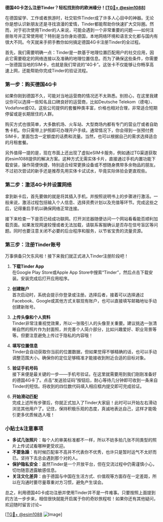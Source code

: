 **德国4G卡怎么注册Tinder？轻松找到你的欧洲缘分！[[TG💪+ @esim1088](https://t.me/s/esim1088)]**

在德国留学、工作或者旅游时，社交软件Tinder成了许多人心目中的神器。无论你是想认识新朋友还是寻找浪漫的爱情，Tinder都能帮助你快速扩大交际圈。然而，对于初次使用Tinder的人来说，可能会遇到一个非常重要的问题——如何注册账号并正常使用呢？特别是当你身处德国，本地网络环境和语言文化都与国内有很大不同。今天就来手把手教你如何搞定德国4G卡注册Tinder的全过程。

首先，我们需要明确一点：Tinder是一款基于地理位置匹配用户的社交应用，因此它需要稳定的网络连接以及准确的地理位置信息。而为了确保这些条件，你需要一张德国当地的SIM卡，也就是我们常说的“4G卡”。这张卡不仅能够让你畅享高速上网，还能帮助你完成Tinder的验证流程。

### 第一步：购买德国4G卡

如果你刚到德国不久，可能对当地运营商的情况还不太熟悉。别担心，在这里我建议你可以选择一些知名且口碑良好的运营商，比如Deutsche Telekom（德电）、Vodafone或O2。这些公司提供的套餐种类丰富，价格也相对合理，非常适合短期停留或是长期居住的人群。

购买方式也很简单，大多数机场、火车站、大型商场内都有专门的营业厅或者自助售卡机。你只需带上护照即可办理开户手续。通常情况下，你会得到一张预付费SIM卡，里面包含一定额度的话费和流量。当然，也可以根据自己的需求选择适合的月租套餐。

另外值得一提的是，现在市面上还出现了虚拟eSIM卡服务，例如通过TG渠道获取的esim1088提供的解决方案。这种方式无需实体卡片，直接通过手机内置功能下载安装，操作简便快捷，特别适合经常更换设备或不想随身携带多余物品的朋友。不过初次尝试的新手还是推荐先用实体卡试试水，毕竟实际体验会更直观些。

### 第二步：激活4G卡并设置网络

拿到新卡后，首先要做的就是将其插入手机，并按照说明书上的步骤进行激活。一般来说，激活过程包括输入个人信息、选择资费计划以及充值等环节。完成这些之后，记得重启手机以确保网络正常连接。

接下来检查一下是否已经成功联网。打开浏览器随便访问一个网站看看能否顺利加载页面。如果发现网速较慢或者无法加载，请联系客服确认是否存在信号盲区等问题。同时也要注意关闭不必要的后台程序和服务，以节省宝贵的流量资源。

### 第三步：注册Tinder账号

万事俱备只欠东风啦！接下来我们就正式进入Tinder注册阶段吧！

1. **下载Tinder App**  
   在Google Play Store或Apple App Store中搜索“Tinder”，然后点击下载安装。安装完成后打开应用程序。

2. **创建账户**  
   首次启动时，系统会提示你登录或注册。选择后者，接着可以选择通过Facebook、Google或其他方式关联现有账户，也可以直接填写邮箱地址手动创建新账号。

3. **上传头像和个人资料**  
   Tinder非常注重视觉效果，所以一张吸引人的头像至关重要。建议挑选一张清晰自然的照片作为封面照，并完善个人简介部分，比如兴趣爱好、职业背景等等。但要注意避免上传过于隐私的内容哦！

4. **填写位置信息**  
   Tinder会自动获取你当前的位置数据，但如果觉得不够精确的话，也可以手动调整范围大小。确保你的定位足够精准才能接收到附近合适的目标对象。

5. **验证手机号码**  
   接下来便是最关键的一步——手机号验证。在这里就需要用到我们刚刚准备好的德国4G卡了。点击“发送验证码”按钮后，耐心等待几分钟即可收到一条来自Tinder的短信。将收到的四位数代码填入相应框内提交即可完成验证。

6. **开始滑动匹配**  
   完成上述所有步骤后，你就正式加入了Tinder大家庭！此时可以开始左右滑动浏览其他用户了。记住，保持积极乐观的态度，真诚地表达自己，这样才能吸引更多优质候选人哦！

### 小贴士&注意事项

- **多试几张照片**：每个人的审美标准都不一样，所以不妨多拍几张不同类型的照片上传试试看哪种更受欢迎。
- **不要急躁**：有时候匹配率不高并不代表你不优秀，也许只是暂时运气不太好而已。坚持下去总会遇到那个对的人。
- **保护隐私安全**：虽然Tinder是一个开放平台，但在交流过程中仍需谨慎小心，切勿随意透露敏感信息。
- **关注文化差异**：由于德国与中国在生活方式、价值观等方面存在一定差距，所以在沟通时要尽量尊重对方习惯，避免产生误会。

总之，利用德国4G卡成功注册并使用Tinder并不是一件难事。只要按照上面提到的方法一步步来，相信很快就能开启属于你的奇妙旅程啦！如果你还有其他疑问，欢迎随时留言讨论~

[[TG💪+ @esim1088](https://t.me/s/esim1088) ![Image](https://i.postimg.cc/4NQfJmqS/Snipaste-2025-05-13-00-14-12.png)]